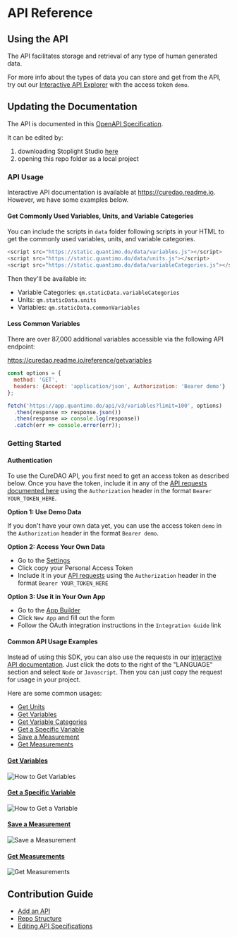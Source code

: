 # API Reference

## Using the API

The API facilitates storage and retrieval of any type of human generated data.

For more info about the types of data you can store and get from the API, try out our [Interactive API Explorer](https://curedao.readme.io) with the access token `demo`.

## Updating the Documentation

The API is documented in this [OpenAPI Specification](libs/dfda-api-spec/src/dfda-api-spec.openapi.yml).

It can be edited by:

1. downloading Stoplight Studio [here](https://stoplight.io/studio/)
2. opening this repo folder as a local project

### API Usage

Interactive API documentation is available at https://curedao.readme.io. However, we have some examples below.

#### Get Commonly Used Variables, Units, and Variable Categories

You can include the scripts in `data` folder following scripts in your HTML to get the commonly used variables, units, and variable categories.

```javascript
<script src="https://static.quantimo.do/data/variables.js"></script>
<script src="https://static.quantimo.do/data/units.js"></script>
<script src="https://static.quantimo.do/data/variableCategories.js"></script>
```

Then they'll be available in:

* Variable Categories: `qm.staticData.variableCategories`
* Units: `qm.staticData.units`
* Variables: `qm.staticData.commonVariables`

#### Less Common Variables

There are over 87,000 additional variables accessible via the following API endpoint:

https://curedao.readme.io/reference/getvariables

```javascript
const options = {
  method: 'GET',
  headers: {Accept: 'application/json', Authorization: 'Bearer demo'}
};

fetch('https://app.quantimo.do/api/v3/variables?limit=100', options)
  .then(response => response.json())
  .then(response => console.log(response))
  .catch(err => console.error(err));
```

### Getting Started

#### Authentication

To use the CureDAO API, you first need to get an access token as described below. Once you have the token, include it in any of the [API requests documented here](https://curedao.org/api-docs) using the `Authorization` header in the format `Bearer YOUR_TOKEN_HERE`.

**Option 1: Use Demo Data**

If you don't have your own data yet, you can use the access token `demo` in the `Authorization` header in the format `Bearer demo`.

**Option 2: Access Your Own Data**

* Go to the [Settings](https://app.curedao.org/#/app/settings)
* Click copy your Personal Access Token
* Include it in your [API requests](https://curedao.org/api-docs) using the `Authorization` header in the format `Bearer YOUR_TOKEN_HERE`

**Option 3: Use it in Your Own App**

* Go to the [App Builder](https://builder.curedao.org/#/app/configuration)
* Click `New App` and fill out the form
* Follow the OAuth integration instructions in the `Integration Guide` link

#### Common API Usage Examples

Instead of using this SDK, you can also use the requests in our [interactive API documentation](https://curedao.org/api-docs). Just click the dots to the right of the "LANGUAGE" section and select `Node` or `Javascript`. Then you can just copy the request for usage in your project.

Here are some common usages:

* [Get Units](https://curedao.readme.io/reference/getunits)
* [Get Variables](https://curedao.readme.io/reference/getvariables)
* [Get Variable Categories](https://curedao.readme.io/reference/getvariablecategories)
* [Get a Specific Variable](https://curedao.readme.io/reference/getvariables)
* [Save a Measurement](https://curedao.readme.io/reference/postmeasurements)
* [Get Measurements](https://curedao.readme.io/reference/getmeasurements)

#### [Get Variables](https://curedao.readme.io/reference/getvariables)

![How to Get Variables](https://user-images.githubusercontent.com/2808553/187514806-a3261932-106a-49b9-b760-2b4b52b384c7.png)

#### [Get a Specific Variable](https://curedao.readme.io/reference/getvariables)

![How to Get a Variable](https://user-images.githubusercontent.com/2808553/187515384-cb1a721b-4534-4e5c-9c94-544288b49780.png)

#### [Save a Measurement](https://curedao.readme.io/reference/postmeasurements)

![Save a Measurement](https://user-images.githubusercontent.com/2808553/187521885-e9e1dee3-c07c-4073-a503-315ce345fc52.png)

#### [Get Measurements](https://curedao.readme.io/reference/getmeasurements)

![Get Measurements](https://user-images.githubusercontent.com/2808553/187522064-9f176e08-53f4-47cb-8084-8feb8cdb3428.png)

## Contribution Guide

* [Add an API](../contributing/add-an-api.md)
* [Repo Structure](../contributing/repo-structure.md)
* [Editing API Specifications](../contributing/editing-api-specs.md)
